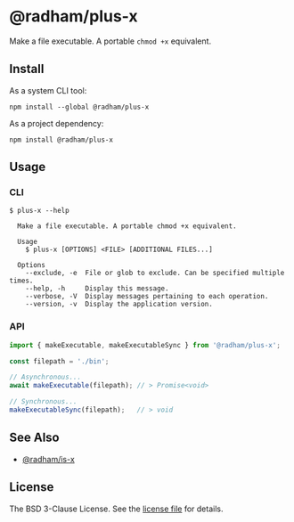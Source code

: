@radham/plus-x
==============

Make a file executable. A portable `chmod +x` equivalent.

Install
-------

As a system CLI tool:

```shell
npm install --global @radham/plus-x
```

As a project dependency:

```shell
npm install @radham/plus-x
```

Usage
-----

### CLI

```sh-session
$ plus-x --help

  Make a file executable. A portable chmod +x equivalent.

  Usage
    $ plus-x [OPTIONS] <FILE> [ADDITIONAL FILES...]

  Options
    --exclude, -e  File or glob to exclude. Can be specified multiple times.
    --help, -h     Display this message.
    --verbose, -V  Display messages pertaining to each operation.
    --version, -v  Display the application version.
```

### API

```typescript
import { makeExecutable, makeExecutableSync } from '@radham/plus-x';

const filepath = './bin';

// Asynchronous...
await makeExecutable(filepath); // > Promise<void>

// Synchronous...
makeExecutableSync(filepath);   // > void
```

See Also
--------

- [@radham/is-x](https://www.npmjs.com/package/@radham/is-x)

License
-------
The BSD 3-Clause License. See the [license file](LICENSE) for details.
